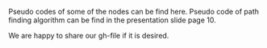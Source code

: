 ﻿Pseudo codes of some of the nodes can be find here. Pseudo code of path finding algorithm can be find in the presentation slide page 10.

We are happy to share our gh-file if it is desired.